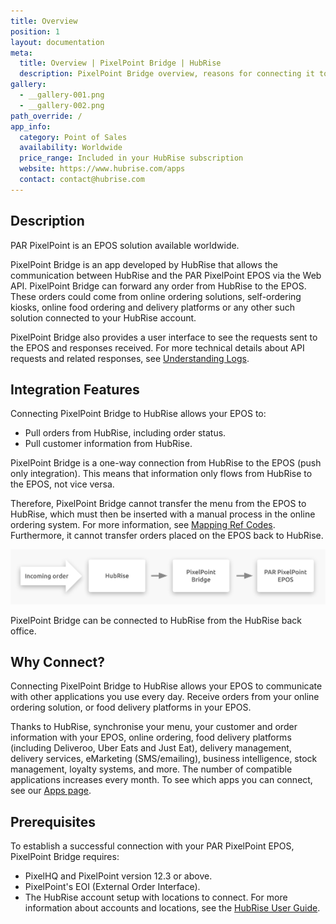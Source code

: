 ```yaml
---
title: Overview
position: 1
layout: documentation
meta:
  title: Overview | PixelPoint Bridge | HubRise
  description: PixelPoint Bridge overview, reasons for connecting it to HubRise and summary of integrated features. Synchronise data between your EPOS and your apps.
gallery:
  - __gallery-001.png
  - __gallery-002.png
path_override: /
app_info:
  category: Point of Sales
  availability: Worldwide
  price_range: Included in your HubRise subscription
  website: https://www.hubrise.com/apps
  contact: contact@hubrise.com
---
```


## Description

PAR PixelPoint is an EPOS solution available worldwide.

PixelPoint Bridge is an app developed by HubRise that allows the communication between HubRise and the PAR PixelPoint EPOS via the Web API. PixelPoint Bridge can forward any order from HubRise to the EPOS. These orders could come from online ordering solutions, self-ordering kiosks, online food ordering and delivery platforms or any other such solution connected to your HubRise account.

PixelPoint Bridge also provides a user interface to see the requests sent to the EPOS and responses received. For more technical details about API requests and related responses, see [Understanding Logs](/apps/pixelpoint-bridge/understanding-logs).

## Integration Features

Connecting PixelPoint Bridge to HubRise allows your EPOS to:

- Pull orders from HubRise, including order status.
- Pull customer information from HubRise.

PixelPoint Bridge is a one-way connection from HubRise to the EPOS (push only integration). This means that information only flows from HubRise to the EPOS, not vice versa.

Therefore, PixelPoint Bridge cannot transfer the menu from the EPOS to HubRise, which must then be inserted with a manual process in the online ordering system. For more information, see [Mapping Ref Codes](/apps/pixelpoint-bridge/map-ref-codes). Furthermore, it cannot transfer orders placed on the EPOS back to HubRise.

![Connection Diagram](./images/001-2x-connection-diagram.png)

PixelPoint Bridge can be connected to HubRise from the HubRise back office.

## Why Connect?

Connecting PixelPoint Bridge to HubRise allows your EPOS to communicate with other applications you use every day. Receive orders from your online ordering solution, or food delivery platforms in your EPOS.

Thanks to HubRise, synchronise your menu, your customer and order information with your EPOS, online ordering, food delivery platforms (including Deliveroo, Uber Eats and Just Eat), delivery management, delivery services, eMarketing (SMS/emailing), business intelligence, stock management, loyalty systems, and more. The number of compatible applications increases every month. To see which apps you can connect, see our [Apps page](/apps).

## Prerequisites

To establish a successful connection with your PAR PixelPoint EPOS, PixelPoint Bridge requires:

- PixelHQ and PixelPoint version 12.3 or above.
- PixelPoint's EOI (External Order Interface).
- The HubRise account setup with locations to connect. For more information about accounts and locations, see the [HubRise User Guide](/docs).
